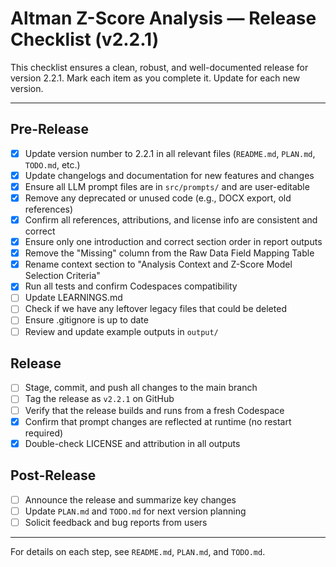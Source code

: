 # Altman Z-Score Analysis — Release Checklist (v2.2.1)

This checklist ensures a clean, robust, and well-documented release for version 2.2.1. Mark each item as you complete it. Update for each new version.

---

## Pre-Release
- [x] Update version number to 2.2.1 in all relevant files (`README.md`, `PLAN.md`, `TODO.md`, etc.)
- [x] Update changelogs and documentation for new features and changes
- [x] Ensure all LLM prompt files are in `src/prompts/` and are user-editable
- [x] Remove any deprecated or unused code (e.g., DOCX export, old references)
- [x] Confirm all references, attributions, and license info are consistent and correct
- [x] Ensure only one introduction and correct section order in report outputs
- [x] Remove the "Missing" column from the Raw Data Field Mapping Table
- [x] Rename context section to "Analysis Context and Z-Score Model Selection Criteria"
- [x] Run all tests and confirm Codespaces compatibility
- [ ] Update LEARNINGS.md 
- [ ] Check if we have any leftover legacy files that could be deleted
- [ ] Ensure .gitignore is up to date
- [ ] Review and update example outputs in `output/`

## Release
- [ ] Stage, commit, and push all changes to the main branch
- [ ] Tag the release as `v2.2.1` on GitHub
- [ ] Verify that the release builds and runs from a fresh Codespace
- [x] Confirm that prompt changes are reflected at runtime (no restart required)
- [x] Double-check LICENSE and attribution in all outputs

## Post-Release
- [ ] Announce the release and summarize key changes
- [ ] Update `PLAN.md` and `TODO.md` for next version planning
- [ ] Solicit feedback and bug reports from users

---

For details on each step, see `README.md`, `PLAN.md`, and `TODO.md`.
